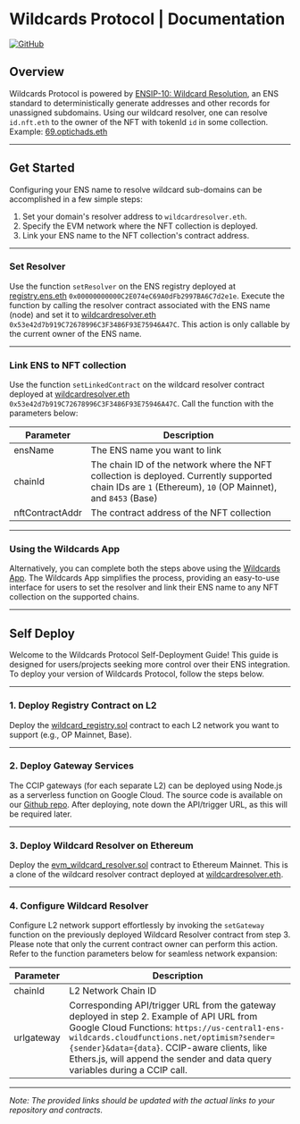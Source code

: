 # Wildcards Protocol | Documentation

[![GitHub](https://img.shields.io/badge/GitHub-Wildcards--Protocol/Optimism-blue.svg)](https://github.com/Wildcards-Protocol/Optimism)

## Overview

Wildcards Protocol is powered by [ENSIP-10: Wildcard Resolution](https://docs.ens.domains/ens-improvement-proposals/ensip-10-wildcard-resolution), an ENS standard to deterministically generate addresses and other records for unassigned subdomains. Using our wildcard resolver, one can resolve `id.nft.eth` to the owner of the NFT with tokenId `id` in some collection. Example: [69.optichads.eth](https://app.ens.domains/69.optichads.eth)

---

## Get Started

Configuring your ENS name to resolve wildcard sub-domains can be accomplished in a few simple steps:

1. Set your domain's resolver address to `wildcardresolver.eth`.
2. Specify the EVM network where the NFT collection is deployed.
3. Link your ENS name to the NFT collection's contract address.

---

### Set Resolver

Use the function `setResolver` on the ENS registry deployed at [registry.ens.eth](https://etherscan.io/address/wildcardresolver.eth) `0x00000000000C2E074eC69A0dFb2997BA6C7d2e1e`. Execute the function by calling the resolver contract associated with the ENS name (node) and set it to [wildcardresolver.eth](https://etherscan.io/address/wildcardresolver.eth) `0x53e42d7b919C72678996C3F3486F93E75946A47C`. This action is only callable by the current owner of the ENS name.

---

### Link ENS to NFT collection

Use the function `setLinkedContract` on the wildcard resolver contract deployed at [wildcardresolver.eth](https://etherscan.io/address/wildcardresolver.eth) `0x53e42d7b919C72678996C3F3486F93E75946A47C`. Call the function with the parameters below:

| Parameter        | Description                                                |
|------------------|------------------------------------------------------------|
| ensName          | The ENS name you want to link                              |
| chainId          | The chain ID of the network where the NFT collection is deployed. Currently supported chain IDs are `1` (Ethereum), `10` (OP Mainnet), and `8453` (Base) |
| nftContractAddr  | The contract address of the NFT collection                 |

---

### Using the Wildcards App

Alternatively, you can complete both the steps above using the [Wildcards App](https://app.wildcards.wtf). The Wildcards App simplifies the process, providing an easy-to-use interface for users to set the resolver and link their ENS name to any NFT collection on the supported chains.

---

## Self Deploy

Welcome to the Wildcards Protocol Self-Deployment Guide! This guide is designed for users/projects seeking more control over their ENS integration. To deploy your version of Wildcards Protocol, follow the steps below.

---

### 1. Deploy Registry Contract on L2

Deploy the [wildcard_registry.sol](https://github.com/Wildcards-Protocol/Optimism/blob/main/Contracts/wildcard_registry.sol) contract to each L2 network you want to support (e.g., OP Mainnet, Base).

---

### 2. Deploy Gateway Services

The CCIP gateways (for each separate L2) can be deployed using Node.js as a serverless function on Google Cloud. The source code is available on our [Github repo](https://github.com/Wildcards-Protocol/Optimism/tree/main/API/ccip-forwarder-gateway). After deploying, note down the API/trigger URL, as this will be required later.

---

### 3. Deploy Wildcard Resolver on Ethereum

Deploy the [evm_wildcard_resolver.sol](https://github.com/Wildcards-Protocol/Optimism/blob/main/Contracts/evm_wildcard_resolver.sol) contract to Ethereum Mainnet. This is a clone of the wildcard resolver contract deployed at [wildcardresolver.eth](https://etherscan.io/address/wildcardresolver.eth).

---

### 4. Configure Wildcard Resolver

Configure L2 network support effortlessly by invoking the `setGateway` function on the previously deployed Wildcard Resolver contract from step 3. Please note that only the current contract owner can perform this action. Refer to the function parameters below for seamless network expansion:

| Parameter    | Description                                                           |
|--------------|-----------------------------------------------------------------------|
| chainId      | L2 Network Chain ID                                                   |
| urlgateway   | Corresponding API/trigger URL from the gateway deployed in step 2. Example of API URL from Google Cloud Functions: `https://us-central1-ens-wildcards.cloudfunctions.net/optimism?sender={sender}&data={data}`. CCIP-aware clients, like Ethers.js, will append the sender and data query variables during a CCIP call.

---

*Note: The provided links should be updated with the actual links to your repository and contracts.*

